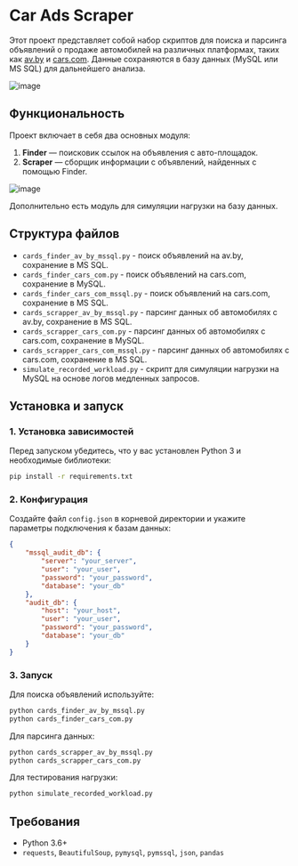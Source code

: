 # Car Ads Scraper

Этот проект представляет собой набор скриптов для поиска и парсинга объявлений о продаже автомобилей на различных платформах, таких как [av.by](https://cars.av.by) и [cars.com](https://www.cars.com). Данные сохраняются в базу данных (MySQL или MS SQL) для дальнейшего анализа.

![image](https://github.com/user-attachments/assets/a5253b8b-8d4b-483f-aaa5-07909d52477d)

## Функциональность

Проект включает в себя два основных модуля:
1. **Finder** — поисковик ссылок на объявления с авто-площадок.
2. **Scraper** — сборщик информации с объявлений, найденных с помощью Finder.

![image](https://github.com/user-attachments/assets/6bee24ca-8440-41f4-ad7c-5e780f71a0cd)

Дополнительно есть модуль для симуляции нагрузки на базу данных.

## Структура файлов

- `cards_finder_av_by_mssql.py` - поиск объявлений на av.by, сохранение в MS SQL.
- `cards_finder_cars_com.py` - поиск объявлений на cars.com, сохранение в MySQL.
- `cards_finder_cars_com_mssql.py` - поиск объявлений на cars.com, сохранение в MS SQL.
- `cards_scrapper_av_by_mssql.py` - парсинг данных об автомобилях с av.by, сохранение в MS SQL.
- `cards_scrapper_cars_com.py` - парсинг данных об автомобилях с cars.com, сохранение в MySQL.
- `cards_scrapper_cars_com_mssql.py` - парсинг данных об автомобилях с cars.com, сохранение в MS SQL.
- `simulate_recorded_workload.py` - скрипт для симуляции нагрузки на MySQL на основе логов медленных запросов.

## Установка и запуск

### 1. Установка зависимостей

Перед запуском убедитесь, что у вас установлен Python 3 и необходимые библиотеки:

```bash
pip install -r requirements.txt
```

### 2. Конфигурация

Создайте файл `config.json` в корневой директории и укажите параметры подключения к базам данных:

```json
{
    "mssql_audit_db": {
        "server": "your_server",
        "user": "your_user",
        "password": "your_password",
        "database": "your_db"
    },
    "audit_db": {
        "host": "your_host",
        "user": "your_user",
        "password": "your_password",
        "database": "your_db"
    }
}
```

### 3. Запуск

Для поиска объявлений используйте:
```bash
python cards_finder_av_by_mssql.py
python cards_finder_cars_com.py
```

Для парсинга данных:
```bash
python cards_scrapper_av_by_mssql.py
python cards_scrapper_cars_com.py
```

Для тестирования нагрузки:
```bash
python simulate_recorded_workload.py
```

## Требования
- Python 3.6+
- `requests`, `BeautifulSoup`, `pymysql`, `pymssql`, `json`, `pandas`

